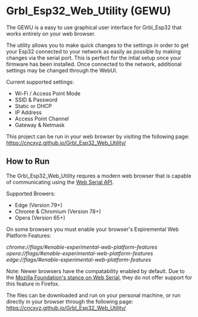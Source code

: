 # Grbl_Esp32_Web_Utility (GEWU)

The GEWU is a easy to use graphical user interface for Grbl_Esp32 that works entirely on your web browser.

The utility allows you to make quick changes to the settings in order to get your Esp32 connected to your network as easily as possible by making changes via the serial port. This is perfect for the intial setup once your firmware has been installed. Once connected to the network, additional settings may be changed through the WebUI.

Current supported settings:

 * Wi-Fi / Access Point Mode
 * SSID & Password
 * Static or DHCP
 * IP Address
 * Access Point Channel
 * Gateway & Netmask
 
This project can be run in your web browser by visiting the following page: https://cncxyz.github.io/Grbl_Esp32_Web_Utility/
 
## How to Run
 
The Grbl_Esp32_Web_Utility requres a modern web browser that is capable of communicating using the [Web Serial API](https://wicg.github.io/serial/).
 
Supported Browers:
 
  * Edge (Version 79+)
  * Chrome & Chromium (Version 78+)
  * Opera (Version 65+)
  
On some browsers you must enable your browser's Expiremental Web Platform Features:

*chrome://flags/#enable-experimental-web-platform-features*
*opera://flags/#enable-experimental-web-platform-features*
*edge://flags/#enable-experimental-web-platform-features*

Note: Newer browsers have the compatability enabled by default. Due to the [Mozilla Foundation's stance on Web Serial](https://github.com/mozilla/standards-positions/issues/336), they do not offer support for this feature in Firefox.

The files can be downloaded and run on your personal machine, or run directly in your browser through the following page: https://cncxyz.github.io/Grbl_Esp32_Web_Utility/ 
